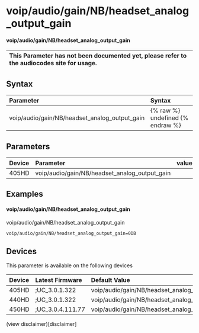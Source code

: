 ﻿---
description: voip/audio/gain/NB/headset_analog_output_gain
search:
    keywords: ['voip','audio','gain','NB','headset_analog_output_gain']
---

# voip/audio/gain/NB/headset_analog_output_gain

#### voip/audio/gain/NB/headset_analog_output_gain


| This Parameter has not been documented yet, please refer to the audiocodes site for usage.  |
| :--- |

## Syntax
| Parameter | Syntax |
| :--- | :--- |
|voip/audio/gain/NB/headset_analog_output_gain | {% raw %} undefined {% endraw %} |

## Parameters
|Device|Parameter|value|Description|
|:---|:---|:---|:---|
| 405HD | voip/audio/gain/NB/headset_analog_output_gain |  |  |

## Examples
#### voip/audio/gain/NB/headset_analog_output_gain

voip/audio/gain/NB/headset_analog_output_gain

```
voip/audio/gain/NB/headset_analog_output_gain=0DB
```

## Devices
This parameter is available on the following devices

| Device | Latest Firmware | Default Value |
|:---|:---|:---|
| 405HD | ;UC_3.0.1.322 | voip/audio/gain/NB/headset_analog_output_gain=0DB 
| 440HD | ;UC_3.0.1.322 | voip/audio/gain/NB/headset_analog_output_gain=0DB 
| 450HD | ;UC_3.0.4.111.77 | voip/audio/gain/NB/headset_analog_output_gain=0DB 

(view disclaimer)[disclaimer]
